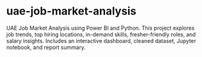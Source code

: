 # uae-job-market-analysis
UAE Job Market Analysis using Power BI and Python. This project explores job trends, top hiring locations, in-demand skills, fresher-friendly roles, and salary insights. Includes an interactive dashboard, cleaned dataset, Jupyter notebook, and report summary.
